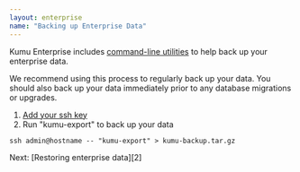 ```yaml
---
layout: enterprise
name: "Backing up Enterprise Data"
---
```


Kumu Enterprise includes [command-line utilities][1] to help back up your
enterprise data.

We recommend using this process to regularly back up your data. You should also
back up your data immediately prior to any database migrations or upgrades.

1. [Add your ssh key][3]
1. Run "kumu-export" to back up your data
```
ssh admin@hostname -- "kumu-export" > kumu-backup.tar.gz
```

<footer class="page-footer">
  <div class="next">Next: [Restoring enterprise data][2]</div>
</footer>


[1]: /enterprise/command-line-utilities.html
[2]: /enterprise/restoring-enterprise-data.html
[3]: /enterprise/ssh-access.html
